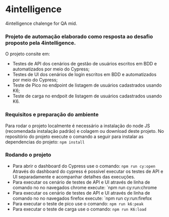 # 4intelligence

4intelligence chalenge for QA mid.

### Projeto de automação elaborado como resposta ao desafio proposto pela 4intelligence.

O projeto consite em:
- Testes de API dos cenários de gestão de usuários escritos em BDD e automatizados por meio do Cypress;
- Testes de UI dos cenários de login escritos em BDD e automatizados por meio do Cypress;
- Teste de Pico no endpoint de listagem de usuários cadastrados usando K6;
- Teste de carga no endpoit de listagem de usuários cadastrados usando K6.

### Requisitos e preparação do ambiente

Para rodar o projeto localmente é necessário a instalação do node JS (recomendada instalação padrão) e colagem ou download deste projeto.
No repositório do projeto execute o comando a seguir para instalar as dependencias do projeto:
`npm install`

### Rodando o projeto

* Para abrir o dashboard do Cypress use o comando:
`npm run cy:open`
Através do dashboard do cypress é possível executar os testes de API e UI separadamente e acompanhar detalhes das execuções.
* Para executar os cenário de testes de API e UI através de linha de comando no no navegados chrome execute:
`npm run cy:run:chrome
* Para executar os cenário de testes de API e UI através de linha de comando no no navegados firefox execute:
`npm run cy:run:firefox
* Para executar o teste de pico use o comando:
`npm run k6:peak`
* Para executar o teste de carga use o comando:
`npm run K6:load`


